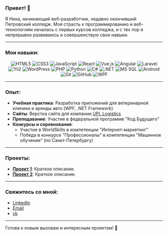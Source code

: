 ### Привет! 👋

Я Ника, начинающий веб-разработчик, недавно окончивший Петровский колледж. Моя страсть к программированию и веб-технологиям началась с первых курсов колледжа, и с тех пор я непрерывно развиваюсь и совершенствую свои навыки.

---

### Мои навыки:

<div align="center">
  <img src="https://img.shields.io/badge/HTML5-%23E34F26.svg?style=for-the-badge&logo=html5&logoColor=white" alt="HTML5">
  <img src="https://img.shields.io/badge/CSS3-%231572B6.svg?style=for-the-badge&logo=css3&logoColor=white" alt="CSS3">
  <img src="https://img.shields.io/badge/JavaScript-%23F7DF1E.svg?style=for-the-badge&logo=javascript&logoColor=black" alt="JavaScript">
  <img src="https://img.shields.io/badge/React-%2361DAFB.svg?style=for-the-badge&logo=react&logoColor=black" alt="React">
  <img src="https://img.shields.io/badge/Vue.js-%234FC08D.svg?style=for-the-badge&logo=vue.js&logoColor=white" alt="Vue.js">
  <img src="https://img.shields.io/badge/Angular-%23DD0031.svg?style=for-the-badge&logo=angular&logoColor=white" alt="Angular">
  <img src="https://img.shields.io/badge/Laravel-%23FF2D20.svg?style=for-the-badge&logo=laravel&logoColor=white" alt="Laravel">
  <img src="https://img.shields.io/badge/Yii2-%230F52BA.svg?style=for-the-badge&logo=yii&logoColor=white" alt="Yii2">
  <img src="https://img.shields.io/badge/WordPress-%2321759B.svg?style=for-the-badge&logo=wordpress&logoColor=white" alt="WordPress">
  <img src="https://img.shields.io/badge/PHP-%23777BB4.svg?style=for-the-badge&logo=php&logoColor=white" alt="PHP">
  <img src="https://img.shields.io/badge/Python-%233776AB.svg?style=for-the-badge&logo=python&logoColor=white" alt="Python">
  <img src="https://img.shields.io/badge/C%23-%23239120.svg?style=for-the-badge&logo=c-sharp&logoColor=white" alt="C#">
  <img src="https://img.shields.io/badge/.NET-%235C2D91.svg?style=for-the-badge&logo=dotnet&logoColor=white" alt=".NET">
  <img src="https://img.shields.io/badge/MS%20SQL-%23CC2927.svg?style=for-the-badge&logo=microsoft-sql-server&logoColor=white" alt="MS SQL">
  <img src="https://img.shields.io/badge/Android-%233DDC84.svg?style=for-the-badge&logo=android&logoColor=white" alt="Android">
  <img src="https://img.shields.io/badge/Git-%23F05032.svg?style=for-the-badge&logo=git&logoColor=white" alt="Git">
  <img src="https://img.shields.io/badge/GitHub-%23181717.svg?style=for-the-badge&logo=github&logoColor=white" alt="GitHub">
  <img src="https://img.shields.io/badge/WPF-%230BA9E0.svg?style=for-the-badge&logoColor=white" alt="WPF">
</div>

---

### Опыт:

- **Учебная практика**: Разработка приложений для ветеринарной клиники и аренды авто (WPF, .NET Framework)
- **Сайты**: Верстка сайта для компании [UPL Logistics](https://upl-logisticks.ru/)
- **Преподавание**: Участие в федеральной программе "Код Будущего"
- **Конкурсы и соревнования**:
  - Участие в WorldSkills в компетенции "Интернет-маркетинг"
  - Победа в конкурсе "Профессионалы" в компетенции "Машинное обучение" (по Санкт-Петербургу)

---

### Проекты:

- **[Проект 1](ссылка)**: Краткое описание.
- **[Проект 2](ссылка)**: Краткое описание.

---

### Свяжитесь со мной:

- [LinkedIn](ссылка)
- [Email](mailto:elainewoods@yandex.ru)
- [vk](https://vk.com/nikateras)

---

Готова к новым вызовам и интересным проектам! 🚀
